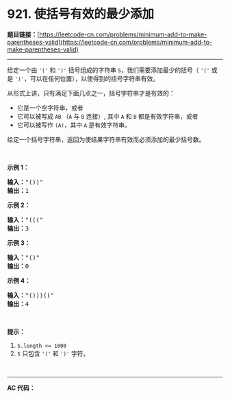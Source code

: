 # 921. 使括号有效的最少添加

**题目链接：**[https://leetcode-cn.com/problems/minimum-add-to-make-parentheses-valid](https://leetcode-cn.com/problems/minimum-add-to-make-parentheses-valid)

---

<div class="content__1Y2H">
 <div class="notranslate">
  <p>给定一个由&nbsp;<code>'('</code>&nbsp;和&nbsp;<code>')'</code>&nbsp;括号组成的字符串 <code>S</code>，我们需要添加最少的括号（ <code>'('</code>&nbsp;或是&nbsp;<code>')'</code>，可以在任何位置），以使得到的括号字符串有效。</p> 
  <p>从形式上讲，只有满足下面几点之一，括号字符串才是有效的：</p> 
  <ul> 
   <li>它是一个空字符串，或者</li> 
   <li>它可以被写成&nbsp;<code>AB</code>&nbsp;（<code>A</code>&nbsp;与&nbsp;<code>B</code>&nbsp;连接）, 其中&nbsp;<code>A</code> 和&nbsp;<code>B</code>&nbsp;都是有效字符串，或者</li> 
   <li>它可以被写作&nbsp;<code>(A)</code>，其中&nbsp;<code>A</code>&nbsp;是有效字符串。</li> 
  </ul> 
  <p>给定一个括号字符串，返回为使结果字符串有效而必须添加的最少括号数。</p> 
  <p>&nbsp;</p> 
  <p><strong>示例 1：</strong></p> 
  <pre class="language-text"><strong>输入：</strong>"())"
<strong>输出：</strong>1
</pre> 
  <p><strong>示例 2：</strong></p> 
  <pre class="language-text"><strong>输入：</strong>"((("
<strong>输出：</strong>3
</pre> 
  <p><strong>示例 3：</strong></p> 
  <pre class="language-text"><strong>输入：</strong>"()"
<strong>输出：</strong>0
</pre> 
  <p><strong>示例 4：</strong></p> 
  <pre class="language-text"><strong>输入：</strong>"()))(("
<strong>输出：</strong>4</pre> 
  <p>&nbsp;</p> 
  <p><strong>提示：</strong></p> 
  <ol> 
   <li><code>S.length &lt;= 1000</code></li> 
   <li><code>S</code> 只包含&nbsp;<code>'('</code> 和&nbsp;<code>')'</code>&nbsp;字符。</li> 
  </ol> 
  <p>&nbsp;</p> 
 </div>
</div>

---

**AC 代码：**

```java

```